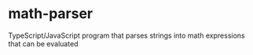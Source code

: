 # math-parser
TypeScript/JavaScript program that parses strings into math expressions that can be evaluated
